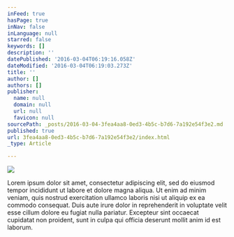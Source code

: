 ```yaml
---
inFeed: true
hasPage: true
inNav: false
inLanguage: null
starred: false
keywords: []
description: ''
datePublished: '2016-03-04T06:19:16.058Z'
dateModified: '2016-03-04T06:19:03.273Z'
title: ''
author: []
authors: []
publisher:
  name: null
  domain: null
  url: null
  favicon: null
sourcePath: _posts/2016-03-04-3fea4aa8-0ed3-4b5c-b7d6-7a192e54f3e2.md
published: true
url: 3fea4aa8-0ed3-4b5c-b7d6-7a192e54f3e2/index.html
_type: Article

---
```

![](https://the-grid-user-content.s3-us-west-2.amazonaws.com/355d226a-115a-4aa0-9691-3363cadd3a88.jpg)

Lorem ipsum dolor sit amet, consectetur adipiscing elit, sed do eiusmod tempor incididunt ut labore et dolore magna aliqua. Ut enim ad minim veniam, quis nostrud exercitation ullamco laboris nisi ut aliquip ex ea commodo consequat. Duis aute irure dolor in reprehenderit in voluptate velit esse cillum dolore eu fugiat nulla pariatur. Excepteur sint occaecat cupidatat non proident, sunt in culpa qui officia deserunt mollit anim id est laborum.